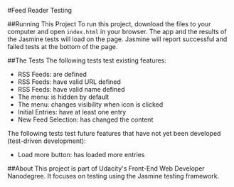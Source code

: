 #Feed Reader Testing

##Running This Project
To run this project, download the files to your computer and open `index.html` in your browser. The app and the results of the Jasmine tests will load on the page. Jasmine will report successful and failed tests at the bottom of the page.

##The Tests
The following tests test existing features:
* RSS Feeds: are defined
* RSS Feeds: have valid URL defined
* RSS Feeds: have valid name defined
* The menu: is hidden by default
* The menu: changes visibility when icon is clicked
* Initial Entries: have at least one entry
* New Feed Selection: has changed the content

The following tests test future features that have not yet been developed (test-driven development):
* Load more button: has loaded more entries

##About
This project is part of Udacity's Front-End Web Developer Nanodegree. It focuses on testing using the Jasmine testing framework.